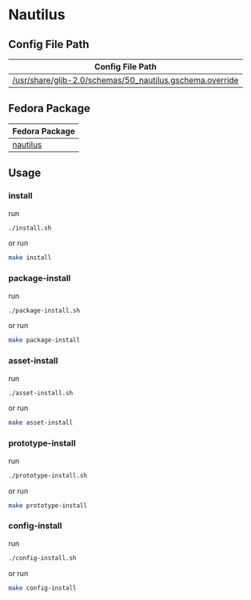 

# Nautilus




## Config File Path

| Config File Path |
| --- |
| [/usr/share/glib-2.0/schemas/50_nautilus.gschema.override](./asset/overlay/usr/share/glib-2.0/schemas/50_nautilus.gschema.override) |




## Fedora Package

| Fedora Package |
| --- |
| [nautilus](https://packages.fedoraproject.org/pkgs/nautilus) |




## Usage


### install

run

``` sh
./install.sh
```

or run

``` sh
make install
```


### package-install

run

``` sh
./package-install.sh
```

or run

``` sh
make package-install
```


### asset-install

run

``` sh
./asset-install.sh
```

or run

``` sh
make asset-install
```


### prototype-install

run

``` sh
./prototype-install.sh
```

or run

``` sh
make prototype-install
```


### config-install

run

``` sh
./config-install.sh
```

or run

``` sh
make config-install
```
